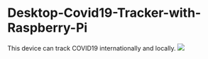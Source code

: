 # Desktop-Covid19-Tracker-with-Raspberry-Pi
This device can track COVID19 internationally and locally.
![]("/images/IMG_20200401_234737.jpg")
